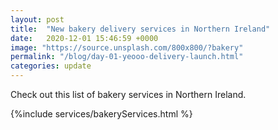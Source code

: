 ```yaml
---
layout: post
title:  "New bakery delivery services in Northern Ireland"
date:   2020-12-01 15:46:59 +0000
image: "https://source.unsplash.com/800x800/?bakery"
permalink: "/blog/day-01-yeooo-delivery-launch.html"
categories: update
---
```


Check out this list of bakery services in Northern Ireland.

{%include services/bakeryServices.html %}
